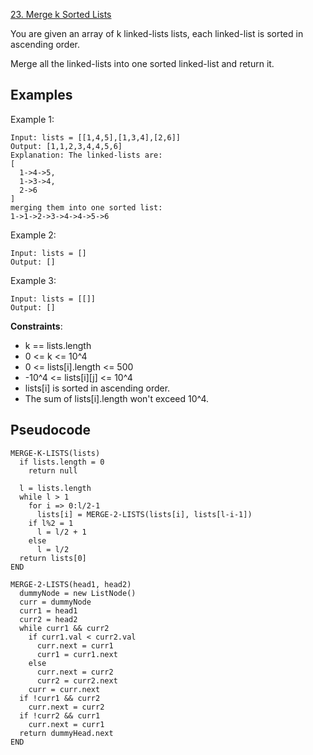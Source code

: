 [23. Merge k Sorted Lists](https://leetcode.com/problems/merge-k-sorted-lists/)

You are given an array of k linked-lists lists, each linked-list is sorted in ascending order.

Merge all the linked-lists into one sorted linked-list and return it.

## Examples

Example 1:

```
Input: lists = [[1,4,5],[1,3,4],[2,6]]
Output: [1,1,2,3,4,4,5,6]
Explanation: The linked-lists are:
[
  1->4->5,
  1->3->4,
  2->6
]
merging them into one sorted list:
1->1->2->3->4->4->5->6
```

Example 2:

```
Input: lists = []
Output: []
```

Example 3:

```
Input: lists = [[]]
Output: []
```

**Constraints**:

-   k == lists.length
-   0 <= k <= 10^4
-   0 <= lists[i].length <= 500
-   -10^4 <= lists[i][j] <= 10^4
-   lists[i] is sorted in ascending order.
-   The sum of lists[i].length won't exceed 10^4.

## Pseudocode

```
MERGE-K-LISTS(lists)
  if lists.length = 0
    return null

  l = lists.length
  while l > 1
    for i => 0:l/2-1
      lists[i] = MERGE-2-LISTS(lists[i], lists[l-i-1])
    if l%2 = 1
      l = l/2 + 1
    else
      l = l/2
  return lists[0]
END

MERGE-2-LISTS(head1, head2)
  dummyNode = new ListNode()
  curr = dummyNode
  curr1 = head1
  curr2 = head2
  while curr1 && curr2
    if curr1.val < curr2.val
      curr.next = curr1
      curr1 = curr1.next
    else
      curr.next = curr2
      curr2 = curr2.next
    curr = curr.next
  if !curr1 && curr2
    curr.next = curr2
  if !curr2 && curr1
    curr.next = curr1
  return dummyHead.next
END
```
